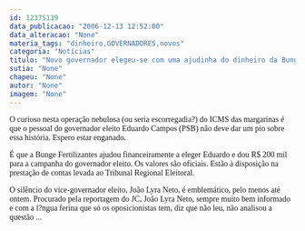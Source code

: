 ```yaml
---
id: 12375139
data_publicacao: "2006-12-13 12:52:00"
data_alteracao: "None"
materia_tags: "dinheiro,GOVERNADORES,novos"
categoria: "Notícias"
titulo: "Novo governador elegeu-se com uma ajudinha do dinheiro da Bunge"
sutia: "None"
chapeu: "None"
autor: "None"
imagem: "None"
---
```

<p><FONT face=Arial></p>
<p><P><FONT face=Verdana>O curioso nesta operação nebulosa (ou seria escorregadia?) do ICMS das margarinas é que o pessoal do governador eleito Eduardo Campos (PSB) não deve dar um pio sobre essa história. Espero estar enganado.</FONT></P></p>
<p><P><FONT face=Verdana>É que a Bunge Fertilizantes ajudou financeiramente a eleger Eduardo e dou R$ 200 mil para a campanha do governador eleito. Os valores são oficiais. Estão à disposição na prestação de contas levada ao Tribunal Regional Eleitoral.</FONT></P></p>
<p><P><FONT face=Verdana>O silêncio do vice-governador eleito, João Lyra Neto, é emblemático, pelo menos até ontem. Procurado pela reportagem do JC, João Lyra Neto, sempre muito bem informado e com a l?ngua ferina que só os oposicionistas tem, diz que não leu, não analisou a questão ...</FONT></P></FONT> </p>
